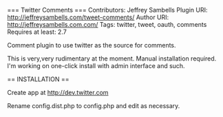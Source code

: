 === Twitter Comments ===
Contributors: Jeffrey Sambells
Plugin URI: http://jeffreysambells.com/tweet-comments/
Author URI: http://jeffreysambells.com.com/
Tags: twitter, tweet, oauth, comments
Requires at least: 2.7

Comment plugin to use twitter as the source for comments.


This is very,very rudimentary at the moment. Manual installation required. I'm working on one-click install with admin interface and such. 

== INSTALLATION ==

Create app at http://dev.twitter.com

Rename config.dist.php to config.php and edit as necessary.

